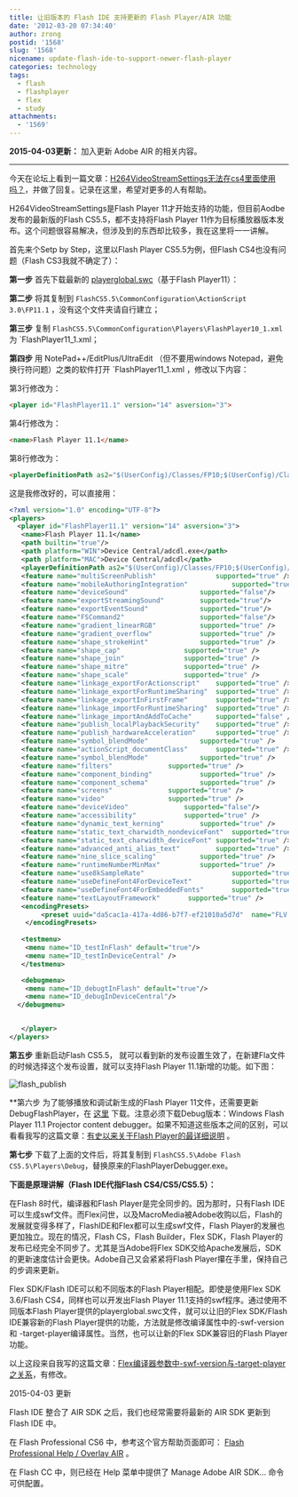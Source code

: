 ```yaml
---
title: 让旧版本的 Flash IDE 支持更新的 Flash Player/AIR 功能
date: '2012-03-20 07:34:40'
author: zrong
postid: '1568'
slug: '1568'
nicename: update-flash-ide-to-support-newer-flash-player
categories: technology
tags:
  - flash
  - flashplayer
  - flex
  - study
attachments:
  - '1569'
---
```


**2015-04-03更新：** 加入更新 Adobe AIR 的相关内容。

----

今天在论坛上看到一篇文章：[H264VideoStreamSettings无法在cs4里面使用吗？][1]，并做了回复。记录在这里，希望对更多的人有帮助。

H264VideoStreamSettings是Flash Player 11才开始支持的功能，但目前Aodbe发布的最新版的Flash CS5.5，都不支持将Flash Player 11作为目标播放器版本发布。这个问题很容易解决，但涉及到的东西却比较多，我在这里将一一讲解。

首先来个Setp by Step，这里以Flash Player CS5.5为例，但Flash CS4也没有问题（Flash CS3我就不确定了）：<!--more-->

**第一步** 首先下载最新的 [playerglobal.swc][2]（基于Flash Player11）：

**第二步** 将其复制到 `FlashCS5.5\CommonConfiguration\ActionScript 3.0\FP11.1` ，没有这个文件夹请自行建立；

**第三步** 复制 `FlashCS5.5\CommonConfiguration\Players\FlashPlayer10_1.xml` 为 `FlashPlayer11_1.xml；

**第四步** 用 NotePad++/EditPlus/UltraEdit （但不要用windows Notepad，避免换行符问题）之类的软件打开 `FlashPlayer11_1.xml ，修改以下内容：

第3行修改为：

```html
<player id="FlashPlayer11.1" version="14" asversion="3">
```

第4行修改为：

```html
<name>Flash Player 11.1</name>
```

第8行修改为：

```html
<playerDefinitionPath as2="$(UserConfig)/Classes/FP10;$(UserConfig)/Classes/FP9;$(UserConfig)/Classes/FP8;$(UserConfig)/Classes/FP7" as3="$(AppConfig)/ActionScript 3.0/FP11_1/playerglobal.swc" />
```

这是我修改好的，可以直接用：

```xml
<?xml version="1.0" encoding="UTF-8"?>
<players>
  <player id="FlashPlayer11.1" version="14" asversion="3">
   <name>Flash Player 11.1</name>
   <path builtin="true"/>
   <path platform="WIN">Device Central/adcdl.exe</path>
   <path platform="MAC">Device Central/adcdl</path>
   <playerDefinitionPath as2="$(UserConfig)/Classes/FP10;$(UserConfig)/Classes/FP9;$(UserConfig)/Classes/FP8;$(UserConfig)/Classes/FP7" as3="$(AppConfig)/ActionScript 3.0/FP11_1/playerglobal.swc" />
   <feature name="multiScreenPublish"               supported="true" />
   <feature name="mobileAuthoringIntegration"           supported="true" />
   <feature name="deviceSound"                  supported="false"/>
   <feature name="exportStreamingSound"         supported="true"/>
   <feature name="exportEventSound"             supported="true"/>
   <feature name="FSCommand2"                   supported="false"/>
   <feature name="gradient_linearRGB"           supported="true" />
   <feature name="gradient_overflow"            supported="true" />
   <feature name="shape_strokeHint"             supported="true" />
   <feature name="shape_cap"                supported="true" />
   <feature name="shape_join"               supported="true" />
   <feature name="shape_mitre"              supported="true" />
   <feature name="shape_scale"              supported="true" />
   <feature name="linkage_exportForActionscript"    supported="true" />
   <feature name="linkage_exportForRuntimeSharing"  supported="true" />
   <feature name="linkage_exportInFirstFrame"       supported="true" />
   <feature name="linkage_importForRuntimeSharing"  supported="true" />
   <feature name="linkage_importAndAddToCache"      supported="false" />
   <feature name="publish_localPlaybackSecurity"    supported="true" />
   <feature name="publish_hardwareAcceleration"     supported="true" />
   <feature name="symbol_blendMode"             supported="true" /> 
   <feature name="actionScript_documentClass"       supported="true" />
   <feature name="symbol_blendMode"             supported="true" />
   <feature name="filters"              supported="true" />
   <feature name="component_binding"            supported="true" />
   <feature name="component_schema"             supported="true" />
   <feature name="screens"              supported="true" />
   <feature name="video"                supported="true" />
   <feature name="deviceVideo"              supported="false"/>
   <feature name="accessibility"            supported="true" />
   <feature name="dynamic_text_kerning"         supported="true" />
   <feature name="static_text_charwidth_nondeviceFont"  supported="true" /> 
   <feature name="static_text_charwidth_deviceFont" supported="true" />
   <feature name="advanced_anti_alias_text"         supported="true" /> 
   <feature name="nine_slice_scaling"           supported="true" />
   <feature name="runtimeNumberMinMax"          supported="true" />
   <feature name="use8kSampleRate"                      supported="true" />
   <feature name="useDefineFont4ForDeviceText"          supported="true" />
   <feature name="useDefineFont4ForEmbeddedFonts"       supported="true" />
   <feature name="textLayoutFramework"       supported="true" />
   <encodingPresets>
        <preset uuid="da5cac1a-417a-4d86-b7f7-ef21010a5d7d"  name="FLV - Match Source Attributes (High Quality)" ext="flv" default="true"/>
    </encodingPresets>
   
   <testmenu> 
    <menu name="ID_testInFlash" default="true"/>
    <menu name="ID_testInDeviceCentral" />
   </testmenu>

   <debugmenu>
    <menu name="ID_debugtInFlash" default="true"/> 
    <menu name="ID_debugInDeviceCentral"/> 
  </debugmenu>


   </player>
</players>
```

**第五步** 重新启动Flash CS5.5， 就可以看到新的发布设置生效了，在新建Fla文件的时候选择这个发布设置，就可以支持Flash Player 11.1新增的功能。如下图：

![flash_publish][51]

**第六步 为了能够播放和调试新生成的Flash Player 11文件，还需要更新DebugFlashPlayer，在 [这里][3] 下载。注意必须下载Debug版本：Windows Flash Player 11.1 Projector content debugger。如果不知道这些版本之间的区别，可以看看我写的这篇文章：[有史以来关于Flash Player的最详细说明][4] 。

**第七步** 下载了上面的文件后，将其复制到 `FlashCS5.5\Adobe Flash CS5.5\Players\Debug`，替换原来的FlashPlayerDebugger.exe。

**下面是原理讲解（Flash IDE代指Flash CS4/CS5/CS5.5）：**

在Flash 8时代，编译器和Flash Player是完全同步的。因为那时，只有Flash IDE可以生成swf文件。而Flex问世，以及MacroMedia被Adobe收购以后，Flash的发展就变得多样了，FlashIDE和Flex都可以生成swf文件，Flash Player的发展也更加独立。现在的情况，Flash CS，Flash Builder，Flex SDK，Flash Player的发布已经完全不同步了。尤其是当Adobe将Flex SDK交给Apache发展后，SDK的更新速度估计会更快。Adobe自己又会紧紧将Flash Player攥在手里，保持自己的步调来更新。

Flex SDK/Flash IDE可以和不同版本的Flash Player相配。即使是使用Flex SDK 3.6/Flash CS4，同样也可以开发出Flash Player 11.1支持的swf程序。通过使用不同版本Flash Player提供的playerglobal.swc文件，就可以让旧的Flex SDK/Flash IDE兼容新的Flash Player提供的功能，方法就是修改编译属性中的-swf-version和 -target-player编译属性。当然，也可以让新的Flex SDK兼容旧的Flash Player功能。

以上这段来自我写的这篇文章：[Flex编译器参数中-swf-version与-target-player之关系][5]，有修改。


2015-04-03 更新

Flash IDE 整合了 AIR SDK 之后，我们也经常需要将最新的 AIR SDK 更新到 Flash IDE 中。

在 Flash Professional CS6 中，参考这个官方帮助页面即可： [Flash Professional Help / Overlay AIR][6] 。

在 Flash CC 中，则已经在 Help 菜单中提供了 Manage Adobe AIR SDK... 命令可供配置。

[1]: http://bbs.9ria.com/viewthread.php?tid=107792
[2]: http://fpdownload.macromedia.com/pub/flashplayer/updaters/11/playerglobal11_0.swc
[3]: http://www.adobe.com/support/flashplayer/downloads.html
[4]: https://blog.zengrong.net/post/1188.html
[5]: https://blog.zengrong.net/post/1486.html
[6]: https://helpx.adobe.com/x-productkb/multi/overlay-air-sdk-flash-professional1.html
[51]: /uploads/2012/03/flash_publish.png

